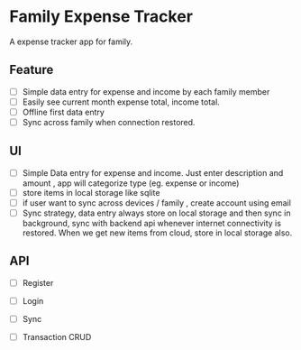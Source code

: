 # Family Expense Tracker

A expense tracker app for family.

## Feature

- [ ] Simple data entry for expense and income by each family member
- [ ] Easily see current month expense total, income total.
- [ ] Offline first data entry
- [ ] Sync across family when connection restored.

## UI

- [ ] Simple Data entry for expense and income. Just enter description and amount , app will categorize type (eg. expense or income)
- [ ] store items in local storage like sqlite
- [ ] if user want to sync across devices / family , create account using email
- [ ] Sync strategy, data entry always store on local storage and then sync in background, sync with backend api whenever internet connectivity is restored. When we get new items from cloud, store in local storage also.

## API

- [ ] Register
- [ ] Login
- [ ] Sync
- [ ] Transaction CRUD

